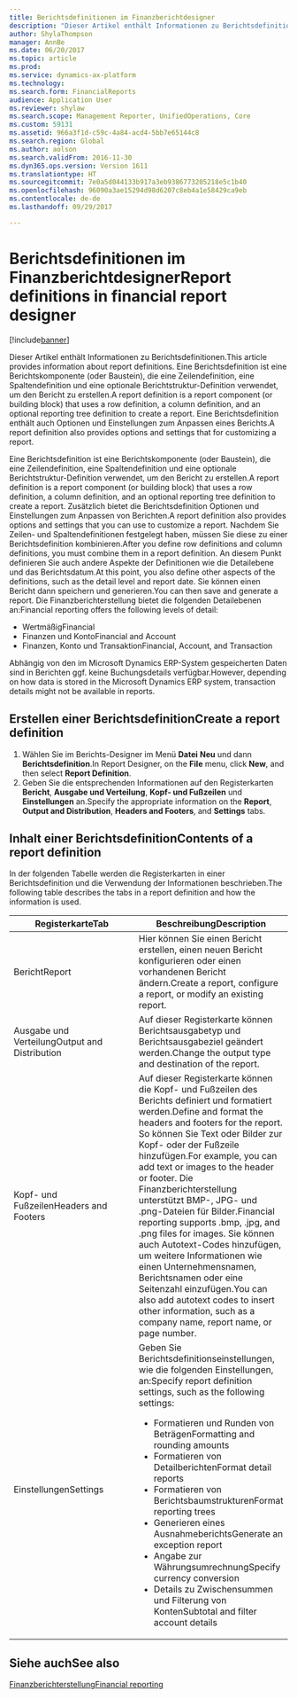 ```yaml
---
title: Berichtsdefinitionen im Finanzberichtdesigner
description: "Dieser Artikel enthält Informationen zu Berichtsdefinitionen. Eine Berichtsdefinition ist eine Berichtskomponente (oder Baustein), die eine Zeilendefinition, eine Spaltendefinition und eine optionale Berichtstruktur-Definition verwendet, um den Bericht zu erstellen. Eine Berichtsdefinition enthält auch Optionen und Einstellungen zum Anpassen eines Berichts."
author: ShylaThompson
manager: AnnBe
ms.date: 06/20/2017
ms.topic: article
ms.prod: 
ms.service: dynamics-ax-platform
ms.technology: 
ms.search.form: FinancialReports
audience: Application User
ms.reviewer: shylaw
ms.search.scope: Management Reporter, UnifiedOperations, Core
ms.custom: 59131
ms.assetid: 966a3f1d-c59c-4a84-acd4-5bb7e65144c8
ms.search.region: Global
ms.author: aolson
ms.search.validFrom: 2016-11-30
ms.dyn365.ops.version: Version 1611
ms.translationtype: HT
ms.sourcegitcommit: 7e0a5d044133b917a3eb9386773205218e5c1b40
ms.openlocfilehash: 96090a3ae15294d98d6207c8eb4a1e58429ca9eb
ms.contentlocale: de-de
ms.lasthandoff: 09/29/2017

---
```


# <a name="report-definitions-in-financial-report-designer"></a><span data-ttu-id="def96-105">Berichtsdefinitionen im Finanzberichtdesigner</span><span class="sxs-lookup"><span data-stu-id="def96-105">Report definitions in financial report designer</span></span>

[!include[banner](../includes/banner.md)]


<span data-ttu-id="def96-106">Dieser Artikel enthält Informationen zu Berichtsdefinitionen.</span><span class="sxs-lookup"><span data-stu-id="def96-106">This article provides information about report definitions.</span></span> <span data-ttu-id="def96-107">Eine Berichtsdefinition ist eine Berichtskomponente (oder Baustein), die eine Zeilendefinition, eine Spaltendefinition und eine optionale Berichtstruktur-Definition verwendet, um den Bericht zu erstellen.</span><span class="sxs-lookup"><span data-stu-id="def96-107">A report definition is a report component (or building block) that uses a row definition, a column definition, and an optional reporting tree definition to create a report.</span></span> <span data-ttu-id="def96-108">Eine Berichtsdefinition enthält auch Optionen und Einstellungen zum Anpassen eines Berichts.</span><span class="sxs-lookup"><span data-stu-id="def96-108">A report definition also provides options and settings that for customizing a report.</span></span> 

<span data-ttu-id="def96-109">Eine Berichtsdefinition ist eine Berichtskomponente (oder Baustein), die eine Zeilendefinition, eine Spaltendefinition und eine optionale Berichtstruktur-Definition verwendet, um den Bericht zu erstellen.</span><span class="sxs-lookup"><span data-stu-id="def96-109">A report definition is a report component (or building block) that uses a row definition, a column definition, and an optional reporting tree definition to create a report.</span></span> <span data-ttu-id="def96-110">Zusätzlich bietet die Berichtsdefinition Optionen und Einstellungen zum Anpassen von Berichten.</span><span class="sxs-lookup"><span data-stu-id="def96-110">A report definition also provides options and settings that you can use to customize a report.</span></span> <span data-ttu-id="def96-111">Nachdem Sie Zeilen- und Spaltendefinitionen festgelegt haben, müssen Sie diese zu einer Berichtsdefinition kombinieren.</span><span class="sxs-lookup"><span data-stu-id="def96-111">After you define row definitions and column definitions, you must combine them in a report definition.</span></span> <span data-ttu-id="def96-112">An diesem Punkt definieren Sie auch andere Aspekte der Definitionen wie die Detailebene und das Berichtsdatum.</span><span class="sxs-lookup"><span data-stu-id="def96-112">At this point, you also define other aspects of the definitions, such as the detail level and report date.</span></span> <span data-ttu-id="def96-113">Sie können einen Bericht dann speichern und generieren.</span><span class="sxs-lookup"><span data-stu-id="def96-113">You can then save and generate a report.</span></span> <span data-ttu-id="def96-114">Die Finanzberichterstellung bietet die folgenden Detailebenen an:</span><span class="sxs-lookup"><span data-stu-id="def96-114">Financial reporting offers the following levels of detail:</span></span>

-   <span data-ttu-id="def96-115">Wertmäßig</span><span class="sxs-lookup"><span data-stu-id="def96-115">Financial</span></span>
-   <span data-ttu-id="def96-116">Finanzen und Konto</span><span class="sxs-lookup"><span data-stu-id="def96-116">Financial and Account</span></span>
-   <span data-ttu-id="def96-117">Finanzen, Konto und Transaktion</span><span class="sxs-lookup"><span data-stu-id="def96-117">Financial, Account, and Transaction</span></span>

<span data-ttu-id="def96-118">Abhängig von den im Microsoft Dynamics ERP-System gespeicherten Daten sind in Berichten ggf. keine Buchungsdetails verfügbar.</span><span class="sxs-lookup"><span data-stu-id="def96-118">However, depending on how data is stored in the Microsoft Dynamics ERP system, transaction details might not be available in reports.</span></span>

## <a name="create-a-report-definition"></a><span data-ttu-id="def96-119">Erstellen einer Berichtsdefinition</span><span class="sxs-lookup"><span data-stu-id="def96-119">Create a report definition</span></span>
1.  <span data-ttu-id="def96-120">Wählen Sie im Berichts-Designer im Menü **Datei** **Neu** und dann **Berichtsdefinition**.</span><span class="sxs-lookup"><span data-stu-id="def96-120">In Report Designer, on the **File** menu, click **New**, and then select **Report Definition**.</span></span>
2.  <span data-ttu-id="def96-121">Geben Sie die entsprechenden Informationen auf den Registerkarten **Bericht**, **Ausgabe und Verteilung**, **Kopf- und Fußzeilen** und **Einstellungen** an.</span><span class="sxs-lookup"><span data-stu-id="def96-121">Specify the appropriate information on the **Report**, **Output and Distribution**, **Headers and Footers**, and **Settings** tabs.</span></span>

## <a name="contents-of-a-report-definition"></a><span data-ttu-id="def96-122">Inhalt einer Berichtsdefinition</span><span class="sxs-lookup"><span data-stu-id="def96-122">Contents of a report definition</span></span>
<span data-ttu-id="def96-123">In der folgenden Tabelle werden die Registerkarten in einer Berichtsdefinition und die Verwendung der Informationen beschrieben.</span><span class="sxs-lookup"><span data-stu-id="def96-123">The following table describes the tabs in a report definition and how the information is used.</span></span>

<table>
<colgroup>
<col width="50%" />
<col width="50%" />
</colgroup>
<thead>
<tr class="header">
<th><span data-ttu-id="def96-124">Registerkarte</span><span class="sxs-lookup"><span data-stu-id="def96-124">Tab</span></span></th>
<th><span data-ttu-id="def96-125">Beschreibung</span><span class="sxs-lookup"><span data-stu-id="def96-125">Description</span></span></th>
</tr>
</thead>
<tbody>
<tr class="odd">
<td><span data-ttu-id="def96-126">Bericht</span><span class="sxs-lookup"><span data-stu-id="def96-126">Report</span></span></td>
<td><span data-ttu-id="def96-127">Hier können Sie einen Bericht erstellen, einen neuen Bericht konfigurieren oder einen vorhandenen Bericht ändern.</span><span class="sxs-lookup"><span data-stu-id="def96-127">Create a report, configure a report, or modify an existing report.</span></span></td>
</tr>
<tr class="even">
<td><span data-ttu-id="def96-128">Ausgabe und Verteilung</span><span class="sxs-lookup"><span data-stu-id="def96-128">Output and Distribution</span></span></td>
<td><span data-ttu-id="def96-129">Auf dieser Registerkarte können Berichtsausgabetyp und Berichtsausgabeziel geändert werden.</span><span class="sxs-lookup"><span data-stu-id="def96-129">Change the output type and destination of the report.</span></span></td>
</tr>
<tr class="odd">
<td><span data-ttu-id="def96-130">Kopf- und Fußzeilen</span><span class="sxs-lookup"><span data-stu-id="def96-130">Headers and Footers</span></span></td>
<td><span data-ttu-id="def96-131">Auf dieser Registerkarte können die Kopf- und Fußzeilen des Berichts definiert und formatiert werden.</span><span class="sxs-lookup"><span data-stu-id="def96-131">Define and format the headers and footers for the report.</span></span> <span data-ttu-id="def96-132">So können Sie Text oder Bilder zur Kopf- oder der Fußzeile hinzufügen.</span><span class="sxs-lookup"><span data-stu-id="def96-132">For example, you can add text or images to the header or footer.</span></span> <span data-ttu-id="def96-133">Die Finanzberichterstellung unterstützt BMP-, JPG- und .png-Dateien für Bilder.</span><span class="sxs-lookup"><span data-stu-id="def96-133">Financial reporting supports .bmp, .jpg, and .png files for images.</span></span> <span data-ttu-id="def96-134">Sie können auch Autotext-Codes hinzufügen, um weitere Informationen wie einen Unternehmensnamen, Berichtsnamen oder eine Seitenzahl einzufügen.</span><span class="sxs-lookup"><span data-stu-id="def96-134">You can also add autotext codes to insert other information, such as a company name, report name, or page number.</span></span></td>
</tr>
<tr class="even">
<td><span data-ttu-id="def96-135">Einstellungen</span><span class="sxs-lookup"><span data-stu-id="def96-135">Settings</span></span></td>
<td><span data-ttu-id="def96-136">Geben Sie Berichtsdefinitionseinstellungen, wie die folgenden Einstellungen, an:</span><span class="sxs-lookup"><span data-stu-id="def96-136">Specify report definition settings, such as the following settings:</span></span>
<ul>
<li><span data-ttu-id="def96-137">Formatieren und Runden von Beträgen</span><span class="sxs-lookup"><span data-stu-id="def96-137">Formatting and rounding amounts</span></span></li>
<li><span data-ttu-id="def96-138">Formatieren von Detailberichten</span><span class="sxs-lookup"><span data-stu-id="def96-138">Format detail reports</span></span></li>
<li><span data-ttu-id="def96-139">Formatieren von Berichtsbaumstrukturen</span><span class="sxs-lookup"><span data-stu-id="def96-139">Format reporting trees</span></span></li>
<li><span data-ttu-id="def96-140">Generieren eines Ausnahmeberichts</span><span class="sxs-lookup"><span data-stu-id="def96-140">Generate an exception report</span></span></li>
<li><span data-ttu-id="def96-141">Angabe zur Währungsumrechnung</span><span class="sxs-lookup"><span data-stu-id="def96-141">Specify currency conversion</span></span></li>
<li><span data-ttu-id="def96-142">Details zu Zwischensummen und Filterung von Konten</span><span class="sxs-lookup"><span data-stu-id="def96-142">Subtotal and filter account details</span></span></li>
</ul></td>
</tr>
</tbody>
</table>



<a name="see-also"></a><span data-ttu-id="def96-143">Siehe auch</span><span class="sxs-lookup"><span data-stu-id="def96-143">See also</span></span>
--------

[<span data-ttu-id="def96-144">Finanzberichterstellung</span><span class="sxs-lookup"><span data-stu-id="def96-144">Financial reporting</span></span>](financial-reporting-intro.md)




